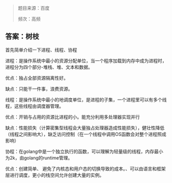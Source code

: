> 题目来源：百度
>
> 频次：高频

## 答案：树枝

首先简单介绍一下进程、线程、协程

进程：是操作系统中最小的资源分配单位，当一个程序加载到内存中成为进程时，进程分为四个部分-堆栈、堆、文本和数据。

优点：独占全部资源隔离性好。

缺点：只能干一件事，浪费资源。

线程：是操作系统中最小的地调度单位，是进程的子集，一个进程里可以有多个线程，这些线程由调度器管理。

优点：开销与占用的资源比进程的小。能充分利用多处理器实现并行

缺点：性能损失（计算密集型线程会大量独占处理器造成性能损失），健壮性降低（线程之间影响大），缺乏访问控制（在一个线程中调用OS函数会对整个进程照成影响）

协程：在golang中是一个独立执行的函数，可以理解为轻量级的线程，内存最小为2k，由golang的runtime管理。

优点：创建简单、 避免了内核态和用户态的切换导致的成本。、可以由语言和框架层进行调度，更小的栈空间允许创建大量的实例。